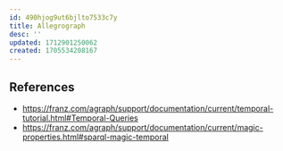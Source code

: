 ```yaml
---
id: 490hjog9ut6bjlto7533c7y
title: Allegrograph
desc: ''
updated: 1712901250062
created: 1705534208167
---
```


## References

- https://franz.com/agraph/support/documentation/current/temporal-tutorial.html#Temporal-Queries
- https://franz.com/agraph/support/documentation/current/magic-properties.html#sparql-magic-temporal
